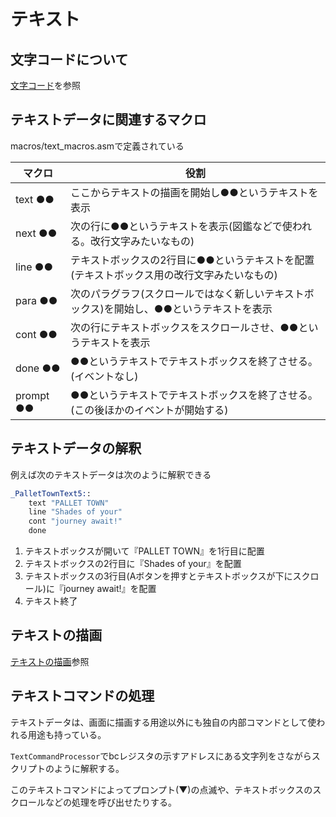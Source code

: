 # テキスト

## 文字コードについて

[文字コード](charcode.md)を参照

## テキストデータに関連するマクロ

macros/text_macros.asmで定義されている

 マクロ  |  役割
---- | ----
 text ●● |  ここからテキストの描画を開始し●●というテキストを表示
 next ●●  |  次の行に●●というテキストを表示(図鑑などで使われる。改行文字みたいなもの) 
 line ●●  |  テキストボックスの2行目に●●というテキストを配置(テキストボックス用の改行文字みたいなもの)
 para ●●  |  次のパラグラフ(スクロールではなく新しいテキストボックス)を開始し、●●というテキストを表示
 cont ●●  |  次の行にテキストボックスをスクロールさせ、●●というテキストを表示
 done ●●  |  ●●というテキストでテキストボックスを終了させる。(イベントなし)
 prompt ●●  |  ●●というテキストでテキストボックスを終了させる。(この後ほかのイベントが開始する)

## テキストデータの解釈

 例えば次のテキストデータは次のように解釈できる

```asm
_PalletTownText5::
	text "PALLET TOWN"	
	line "Shades of your"
	cont "journey await!"
	done
```

1. テキストボックスが開いて『PALLET TOWN』を1行目に配置
2. テキストボックスの2行目に『Shades of your』を配置
3. テキストボックスの3行目(Aボタンを押すとテキストボックスが下にスクロール)に『journey await!』を配置
4. テキスト終了

## テキストの描画

[テキストの描画](./text_render.md)参照

## テキストコマンドの処理

テキストデータは、画面に描画する用途以外にも独自の内部コマンドとして使われる用途も持っている。

`TextCommandProcessor`でbcレジスタの示すアドレスにある文字列をさながらスクリプトのように解釈する。

このテキストコマンドによってプロンプト(▼)の点滅や、テキストボックスのスクロールなどの処理を呼び出せたりする。

